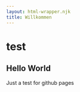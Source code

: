 ```yaml
---
layout: html-wrapper.njk
title: Willkommen
---
```


# test

## Hello World

Just a test for github pages
